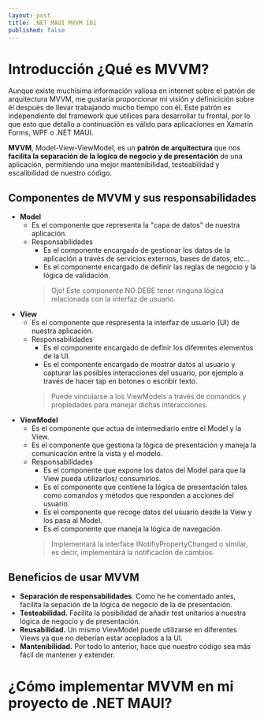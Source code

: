 ```yaml
---
layout: post
title: .NET MAUI MVVM 101
published: false
---
```


# Introducción ¿Qué es MVVM?

Aunque existe muchísima información valiosa en internet sobre el patrón de arquitectura MVVM, me gustaría proporcionar mi visión y definicición sobre él después de llevar trabajando mucho tiempo con él. Este patrón es independiente del framework que utilices para desarrollar tu frontal, por lo que esto que detallo a continuación es válido para aplicaciones en Xamarin Forms, WPF o .NET MAUI.

**MVVM**, Model-View-ViewModel, es un **patrón de arquitectura** que nos **facilita la separación de la logíca de negocio y de presentación** de una aplicación, permitiendo una mejor mantenibilidad, testeabilidad y escalibilidad de nuestro código.

## Componentes de MVVM y sus responsabilidades

  * **Model**
    * Es el componente que representa la "capa de datos" de nuestra aplicación.
    * Responsabilidades
      * Es el componente encargado de gestionar los datos de la aplicación a través de servicios externos, bases de datos, etc...
      * Es el componente encargado de definir las reglas de negocio y la lógica de validación.
      > Ojo! Este componente NO DEBE tener ninguna lógica relacionada con la interfaz de usuario.
  * **View**
    * Es el componente que respresenta la interfaz de usuario (UI) de nuestra aplicación.
    * Responsabilidades
      * Es el componente encargado de definir los diferentes elementos de la UI.
      * Es el componente encargado de mostrar datos al usuario y capturar las posibles interacciones del usuario, por ejemplo a través de hacer tap en botones o escribir texto.
      > Puede vincularse a los ViewModels a través de comandos y propiedades para manejar dichas interacciones.
  * **ViewModel**
    * Es el componente que actua de intermediario entre el Model y la View.
    * Es el componente que gestiona la lógica de presentación y maneja la comunicación entre la vista y el modelo.  
    * Responsabilidades
      * Es el componente que expone los datos del Model para que la View pueda utilizarlos/ consumirlos.
      * Es el componente que contiene la lógica de presentación tales como comandos y métodos que responden a acciones del usuario.
      * Es el componente que recoge datos del usuario desde la View y los pasa al Model.
      * Es el componente que maneja la lógica de navegación.
      > Implementará la interface INotifiyPropertyChanged o similar, es decir, implementará la notificación de cambios.

## Beneficios de usar MVVM

  * **Separación de responsabilidades**. Como he he comentado antes, facilita la sepación de la lógica de negocio de la de presentación.
  * **Testeabilidad.** Facilita la posibilidad de añadir test unitarios a nuestra lógica de negocio y de presentación.
  * **Reusabilidad.** Un mismo ViewModel puede utilizarse en diferentes Views ya que no deberían estar acoplados a la UI.
  * **Mantenibilidad.** Por todo lo anterior, hace que nuestro código sea más fácil de mantener y extender.

# ¿Cómo implementar MVVM en mi proyecto de .NET MAUI?

